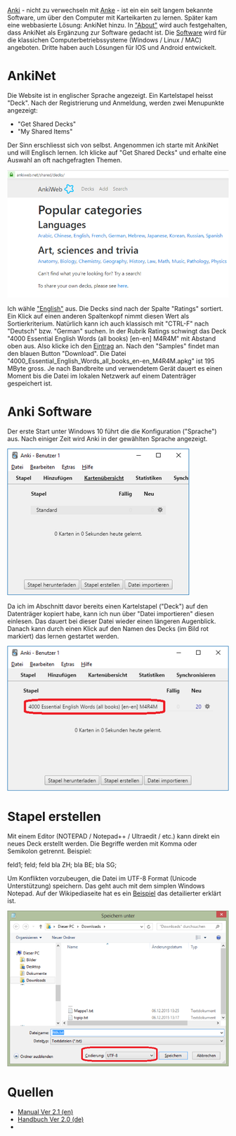 [Anki](https://apps.ankiweb.net) - nicht zu verwechseln mit [Anke](https://als.wikipedia.org/wiki/Butter) - ist ein ein seit langem bekannte Software, um über den Computer mit Karteikarten zu lernen.  Später kam eine webbasierte Lösung: AnkiNet hinzu. In ["About"](https://ankiweb.net/about) wird auch festgehalten, dass AnkiNet als Ergänzung zur Software gedacht ist. Die [Software](https://apps.ankiweb.net) wird für die klassichen Computerbetriebssysteme (Windows / Linux / MAC) angeboten. Dritte haben auch Lösungen für IOS und Android entwickelt.  

# AnkiNet  

Die Website ist in englischer Sprache angezeigt. Ein Kartelstapel heisst "Deck". Nach der Registrierung und Anmeldung, werden zwei Menupunkte angezeigt:  

* "Get Shared Decks"
* "My Shared Items"

Der Sinn erschliesst sich von selbst. Angenommen ich starte mit AnkiNet und will Englisch lernen. Ich klicke auf "Get Shared Decks" und erhalte eine Auswahl an oft nachgefragten Themen.  

![Anki Deck auswählen](..\anki\anki-deck-auswahl.png)  

Ich wähle ["English"](https://ankiweb.net/shared/decks/english) aus. Die Decks sind nach der Spalte "Ratings" sortiert. Ein Klick auf einen anderen Spaltenkopf nimmt diesen Wert als Sortierkriterium. Natürlich kann ich auch klassisch mit "CTRL-F" nach "Deutsch" bzw. "German" suchen. In der Rubrik Ratings schwingt das Deck "4000 Essential English Words (all books) [en-en] M4R4M" mit Abstand oben aus. Also klicke ich den [Eintrag](https://ankiweb.net/shared/info/1898344648) an. Nach den "Samples" findet man den blauen Button "Download". Die Datei "4000_Essential_English_Words_all_books_en-en_M4R4M.apkg" ist 195 MByte gross. Je nach Bandbreite und verwendetem Gerät dauert es einen Moment bis die Datei im  lokalen Netzwerk auf einem Datenträger gespeichert ist.

# Anki Software  

Der erste Start unter Windows 10 führt die die Konfiguration ("Sprache") aus. Nach einiger Zeit wird Anki in der gewählten Sprache angezeigt.  

![Anki Deck auswählen](..\anki\sw-basic.png)  

Da ich im Abschnitt davor bereits einen Kartelstapel ("Deck") auf den Datenträger kopiert habe, kann ich nun über "Datei importieren" diesen einlesen. Das dauert bei dieser Datei wieder einen längeren Augenblick. Danach kann durch einen Klick auf den Namen des Decks (im Bild rot markiert) das lernen gestartet werden.  

![Anki Deck bereit](..\anki\sw-basic-1.png)  


# Stapel erstellen  

Mit einem Editor (NOTEPAD / Notepad++ / Ultraedit / etc.) kann direkt ein neues Deck erstellt werden. Die Begriffe werden mit Komma oder Semikolon getrennt. Beispiel:  

feld1; feld; feld
bla ZH; bla BE; bla SG;

Um Konflikten vorzubeugen, die Datei im UTF-8 Format (Unicode Unterstützung) speichern. Das geht auch mit dem simplen Windows Notepad.  Auf der Wikipediaseite hat es ein [Beispiel](https://de.wikipedia.org/wiki/Anki#Hinzufügen_von_Inhalten) das detailierter erklärt ist.

![Notepad UTF-8](..\anki\utf8.png)  

# Quellen  

* [Manual Ver 2.1 (en)](https://apps.ankiweb.net/docs/manual.html)
* [Handbuch Ver 2.0 (de)](http://www.dennisproksch.de/anki)
* 